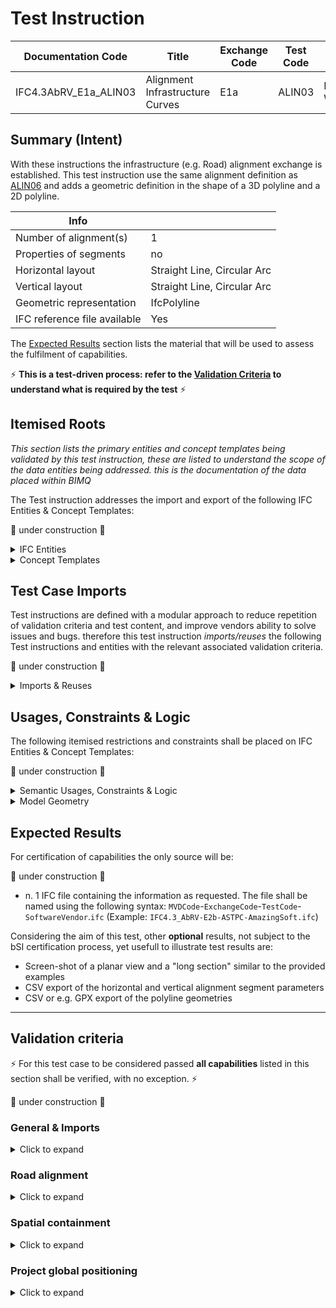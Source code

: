 # Test Instruction

| Documentation Code    | Title                           | Exchange Code | Test Code | Author        | Data Owner | Version | Date       |
| --------------------- | ------------------------------- | ------------- | --------- | ------------- | ---------- | ------- | ---------- |
| IFC4.3AbRV_E1a_ALIN03 | Alignment Infrastructure Curves | E1a           | ALIN03    | Lars Wikström | FTIA?      | 1.0     | 07.01.2022 |


## Summary (Intent)

With these instructions the infrastructure (e.g. Road) alignment exchange is established. This test instruction use the same alignment definition as [ALIN06](../ALIN06) and adds a geometric definition in the shape of a 3D polyline and a 2D polyline.

| Info                         |                             |
| ---------------------------- | --------------------------- |
| Number of alignment(s)       | 1                           |
| Properties of segments       | no                          |
| Horizontal layout            | Straight Line, Circular Arc |
| Vertical layout              | Straight Line, Circular Arc |
| Geometric representation     | IfcPolyline                 |
| IFC reference file available | Yes                         |

The [Expected Results](#Expected-Results) section lists the material that will be used to assess the fulfilment of capabilities.

:zap: **This is a test-driven process: refer to the [Validation Criteria](#Validation-Criteria) to understand what is required by the test** :zap:

## Itemised Roots
*This section lists the primary entities and concept templates being validated by this test instruction, these are listed to understand the scope of the data entities being addressed. this is the documentation of the data placed within BIMQ*

The Test instruction addresses the import and export of the following IFC Entities & Concept Templates:

:construction: under construction :construction:

<details><summary>IFC Entities</summary>
These entities represent a test-specific subset of the wider AbRV_Ex exchange and the overall AbRV MVD. **The scope of the test shall not be used as a definitive scope of the exchange, or of the entire MVD.**

- Inherited from imported tests

  - Model setup
    - *IfcProject*
    - *IfcRepresentationContext*
    - *IfcMapConversion*
    - *IfcProjectedCRS*
    - *IfcUnitAssignment*
  - Spatial structure
    - *IfcSite*
    - *IfcRoad*
- For this test instruction

  - Alignment

    - *IfcAlignment*
    - *IfcAlignmentHorizontal*
    - *IfcAlignmentVertical*
    - *IfcAlignmentSegment*
    - *IfcAlignmentHorizontalSegment*
    - *IfcAlignmentVerticalSegment*

    - *IfcPolyline*


</details>

<details><summary>Concept Templates</summary>

These concept templates represent a test-specific subset of the wider AbRV_Ex exchange and the overall AbRV MVD, that must be correctly exported to meet the validation criteria. **The scope of the test shall not be used as a definitive scope of the exchange, or of the entire MVD.**

- Inherited from imported tests:
  - *Project Units*
  - *Project Representation Context*
  - *Project Global Positioning*
  - *Spatial Decomposition*
  - *Spatial Composition*
  - *Spatial Container*
  - *Project Global Positioning*
- For this test instruction
  - *Alignment Decomposition*
  - *Alignment Geometry*

</details>

## Test Case Imports
Test instructions are defined with a modular approach to reduce repetition of validation criteria and test content, and improve vendors ability to solve issues and bugs. therefore this test instruction *imports/reuses* the following Test instructions and entities with the relevant associated validation criteria.

:construction: under construction :construction:

<details><summary>Imports & Reuses</summary>

| TI Code                                  | Test Instruction Title  | Comments                                                     |
| ---------------------------------------- | ----------------------- | ------------------------------------------------------------ |
| [IFC4.3AbRV_E0_SSRD](../../E0-SSRD/SSRD) | Spatial Structures Road | Spatial structure for road incuding the dependencies (E0_SSSI, E0_MSTP) |

</details>

## Usages, Constraints & Logic
The following itemised restrictions and constraints shall be placed on IFC Entities & Concept Templates:

:construction: under construction :construction:

<details><summary>Semantic Usages, Constraints & Logic</summary>
The following itemised Usages, Constraints & Logic are normative entries within the AbRV MVD and MUST be satisfied to meet the defined validation criteria

| **ID**  | **CRITERIA**                                  | **VALUE**                           | **COMMENT** |
| ------- | --------------------------------------------- | ----------------------------------- | ----------- |
| ALIG_00 | Alignment layout structure is verified        | See below for further specification |             |
| SITE_00 | Alignment shall always be contained in a Site | na                                  |             |

ALIG_00: Alignment layout structure is verified

> 1. Each `IfcAlignment` must nest exactly 1 `IfcAlignmentHorizontal`
> 2. Each `IfcAlignment` must nest at most 1 `IfcAlignmentVertical`
> 3. Each `IfcAlignmentHorizontal` must be nested only by 1 `IfcAlignment`
> 4. Each `IfcAlignmentVertical` must be nested only by 1 `IfcAlignment`
> 5. Each `IfcAlignment` must nest only `IfcAlignmentHorizontal`, or `IfcAlignmentVertical`
> 6. Each `IfcAlignmentHorizontal` must nest only `IfcAlignmentHorizontalSegment`
> 7. Each `IfcAlignmentVertical` must nest only `IfcAlignmentVerticalSegment`
> 8. Each `IfcAlignmentHorizontalSegment` must be nested only by 1 `IfcAlignmentHorizontal`
> 9. Each `IfcAlignmentVerticalSegment` must be nested only by 1 `IfcAlignmentVertical`

</details>

<details><summary>Model Geometry</summary>
The Test case requires the following additional checks related to Model Geometry:

| **ID**  | **CRITERIA**                                   | **VALUE**                           | **COMMENT** |
| ------- | ---------------------------------------------- | ----------------------------------- | ----------- |
| ALIG_01 | Alignment geometric representation is verified | See below for further specification |             |


> 1. Each `IfcAlignment` shall have one Representation with RepresentationIdentifier="Axis" and RepresentationType="Curve3D" referencing an `IfcPolyline`. The polyline may be generated as below:
>    1. Line segments: each as one segment in the polyline. Segment start and end points must match exactly the horizontal layout in the Dataset description. 
>    1. Curve segments: each as at least two equal length segments in the polyline. Segment start and end points must match exactly the curve start, end and intermediate point(s) according to the horizontal layout in the Dataset description. 
>    1. The z-value at each point shall match the z value according to the vertical layout in the Dataset description.
> 1. Each `IfcAlignmentHorizontal` shall have one Representation with RepresentationIdentifier="Axis" and RepresentationType="Curve2D" referencing an `IfcPolyline`. The polyline may be generated as below:
>    1. Line segments: each as one segment in the polyline. Segment start and end points must match exactly the horizontal layout in the Dataset description.
>    1. Curve segments: each as at least two equal length segments in the polyline. Segment start and end points must match exactly the curve start, end and intermediate point(s) according to the horizontal layout in the Dataset description.


- *Constraint*

</details>

## Expected Results

For certification of capabilities the only source will be:

:construction: under construction :construction:

- n. 1 IFC file containing the information as requested. The file shall be named using the following syntax: `MVDCode`-`ExchangeCode`-`TestCode`-`SoftwareVendor`.`ifc` (Example: `IFC4.3_AbRV-E2b-ASTPC-AmazingSoft.ifc`)

Considering the aim of this test, other **optional** results, not subject to the bSI certification process, yet usefull to illustrate test results are:
- Screen-shot of a planar view and a "long section" similar to the provided examples
- CSV export of the horizontal and vertical alignment segment parameters
- CSV or e.g. GPX export of the polyline geometries

---

## Validation criteria
:zap: For this test case to be considered passed **all capabilities** listed in this section shall be verified, with no exception. :zap:

:construction: under construction :construction:

### General & Imports

<details><summary>Click to expand</summary>

- All the concept templates must be correctly implemented as presented in the validation criteria
- At least 1 instance of each entity listed in [Itemised Roots](#Itemised-Roots) is present in the file.


#### Imports
| **TI Code**        | **Criteria Codes** | *COMMENT**                                         |
|--------------------|--------------------|----------------------------------------------------|
| IFC4.3AbRV_E0_MSTP | ALL CRITERIA       | As outlined in the dataset [Imported Entities Table](Dataset/README.md#Imported-Entities-Table) |


#### General
| **ID**  | **CRITERIA**                                        | **VALUE**                                     | **COMMENT** |
|---------|-----------------------------------------------------|-----------------------------------------------|-------------|
| GENE_01 | All requested entities are present in the IFC model | per [Entities Table](Dataset/README.md#Entities-Table) |    |

</details>

### Road alignment

<details><summary>Click to expand</summary>


| **ID**  | **CRITERIA**                                                 | **VALUE**                                      | **COMMENT** |
| ------- | ------------------------------------------------------------ | ---------------------------------------------- | ----------- |
| ALIG_01 | Alignments contained in file                                 | 1                                              |             |
| ALIG_02 | Components for Alignment                                     | 1 horizontal, 1 vertical                       |             |
| ALIG_03 | The horizontal (H) layout matches exactly the layout specified in the [Dataset description](./Dataset/README.md) | See [Dataset description](./Dataset/README.md) |             |
| ALIG_04 | The vertical (V) layout matches exactly the layout specified in the [Dataset description](./Dataset/README.md) | See [Dataset description](./Dataset/README.md) |             |
| ALIG_05 | The IfcAlignment shall have one Representation of type IfcProductShapeRepresentation having one Representation of type IfcShapeRepresentation having RepresentationIdentifier="Axis" and RepresentationType="Curve3D" and having one Item of type IfcPolyline.<br />  Line segments: each as one segment in the polyline. Segment start and end points must match exactly the horizontal layout in the Dataset description.  <br />Curve segments: each as at least two equal length segments in the polyline. Segment start and end points must match exactly the curve start, end and intermediate point(s) according to the horizontal layout in the Dataset description.  The z-value at each point shall match the z value according to the vertical layout in the Dataset description. |                                                |             |
| ALIG_06 | The IfcAlignmentHorizontal shall have one Representation of type IfcProductShapeRepresentation having one Representation of type IfcShapeRepresentation having RepresentationIdentifier="Axis" and RepresentationType="Curve2D" and having one Item of type IfcPolyline.<br />  Line segments: each as one segment in the polyline. Segment start and end points must match exactly the horizontal layout in the Dataset description. <br />Curve segments: each as at least two equal length segments in the polyline. Segment start and end points must match exactly the curve start, end and intermediate point(s) according to the horizontal layout in the Dataset description. |                                                |             |

</details>

### Spatial containment

<details><summary>Click to expand</summary>
> **Acceptance criteria**: For the **Spatial containment** capability, the validation procedure must verify that a Spatial Element of the requested type contains (via `IfcRelContainedInSpatialStructure`) exactly a given number of Elements of the requested type, no more and no less.


| Spatial Element | Spatial Element Type | Minimum | Maximum | Element      | Element Type   |
| --------------- | -------------------- | ------- | ------- | ------------ | -------------- |
| IfcSite         |                      | 1       | 1       | IfcAlignment | Road alignment |

</details>

### Project global positioning

<details><summary>Click to expand</summary>
> **Acceptance criteria**: For the **Project global positioning** capability, the validation procedure must verify that there is an IfcMapConversion with the given parameters associated with the IfcGeometricRepresentationContext (via `HasCoordinateOperation`). Furthermore, the IfcMapConversion shall have an association with an IfcProjectedCRS (via `HasCoordinateOperation`) with the given parameters.



| Element          | Attribute        | Value     | Comment |
| ---------------- | ---------------- | --------- | ------- |
| IfcMapConversion | Eastings         | 24525000  |         |
| IfcMapConversion | Northings        | 6876000   |         |
| IfcMapConversion | OrthogonalHeight | 0         |         |
| IfcMapConversion | XAxisAbscissa    | 1         |         |
| IfcMapConversion | XAxisOrdinate    | 0         |         |
| IfcMapConversion | Scale            | 1         |         |
| IfcProjectedCRS  | Name             | EPSG:3878 |         |
| IfcProjectedCRS  | GeodeticDatum    | EPSG:6258 |         |
| IfcProjectedCRS  | VerticalDatum    | EPSG:3900 |         |

</details>

